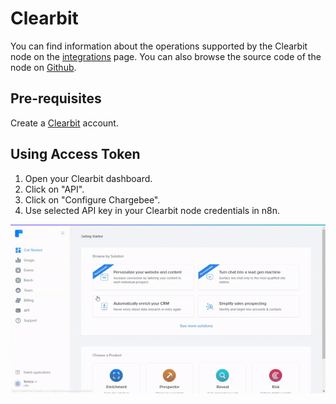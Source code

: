 # Clearbit

You can find information about the operations supported by the Clearbit node on the [integrations](https://n8n.io/integrations/n8n-nodes-base.clearbit) page. You can also browse the source code of the node on [Github](https://github.com/n8n-io/n8n/tree/master/packages/nodes-base/nodes/Clearbit).

## Pre-requisites

Create a [Clearbit](https://www.clearbit.com/) account.


## Using Access Token

1. Open your Clearbit dashboard.
2. Click on "API".
3. Click on "Configure Chargebee".
4. Use selected API key in your Clearbit node credentials in n8n.


![Getting Clearbit credentials](./using-access-token.gif)
